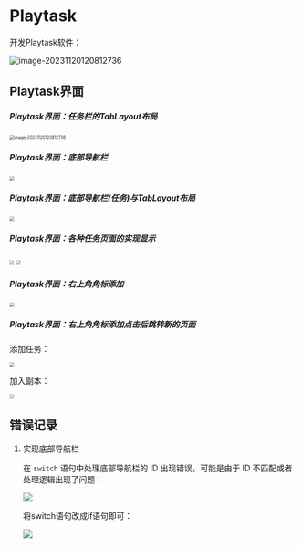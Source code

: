 # Playtask
开发Playtask软件：

![image-20231120120812736](image/1.jpg)

## Playtask界面

##### Playtask界面：任务栏的TabLayout布局

<img src="image/2.jpg" alt="image-20231120120812736" style="zoom:50%;" />

##### Playtask界面：底部导航栏

<img src="image/5.png" style="zoom:50%;" />

##### Playtask界面：底部导航栏(任务)与TabLayout布局

<img src="image/6.png" style="zoom:50%;" />

##### Playtask界面：各种任务页面的实现显示

<img src="image/7.png" style="zoom: 50%;" />

<img src="image/8.png" style="zoom:50%;" />

##### Playtask界面：右上角角标添加

<img src="image/9.png" style="zoom:50%;" />

##### Playtask界面：右上角角标添加点击后跳转新的页面

添加任务：

<img src="image/10.png" style="zoom:50%;" />

加入副本：

<img src="image/11.png" style="zoom:50%;" />

## 错误记录

1. 实现底部导航栏

   在 `switch` 语句中处理底部导航栏的 ID 出现错误，可能是由于 ID 不匹配或者处理逻辑出现了问题：

   ![](image/3.png)

   将switch语句改成if语句即可：

   ![](image/4.jpg)

   
